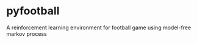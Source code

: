 # pyfootball
A reinforcement learning environment for football game using model-free markov process
